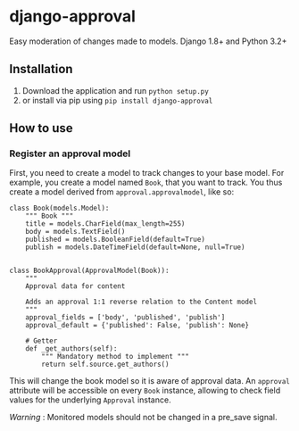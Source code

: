 # django-approval
Easy moderation of changes made to models. Django 1.8+ and Python 3.2+

## Installation
1. Download the application and run `python setup.py`
2. or install via pip using `pip install django-approval`

## How to use
### Register an approval model
First, you need to create a model to track changes to your base model.
For example, you create a model named `Book`, that you want to track.
You thus create a model derived from `approval.approvalmodel`, like so:

    class Book(models.Model):
        """ Book """
        title = models.CharField(max_length=255)
        body = models.TextField()
        published = models.BooleanField(default=True)
        publish = models.DateTimeField(default=None, null=True)


    class BookApproval(ApprovalModel(Book)):
        """
        Approval data for content

        Adds an approval 1:1 reverse relation to the Content model
        """
        approval_fields = ['body', 'published', 'publish']
        approval_default = {'published': False, 'publish': None}

        # Getter
        def _get_authors(self):
            """ Mandatory method to implement """
            return self.source.get_authors()

This will change the book model so it is aware of approval data. An
`approval` attribute will be accessible on every `Book` instance,
allowing to check field values for the underlying `Approval` instance.

*Warning* : Monitored models should not be changed in a pre_save signal.
